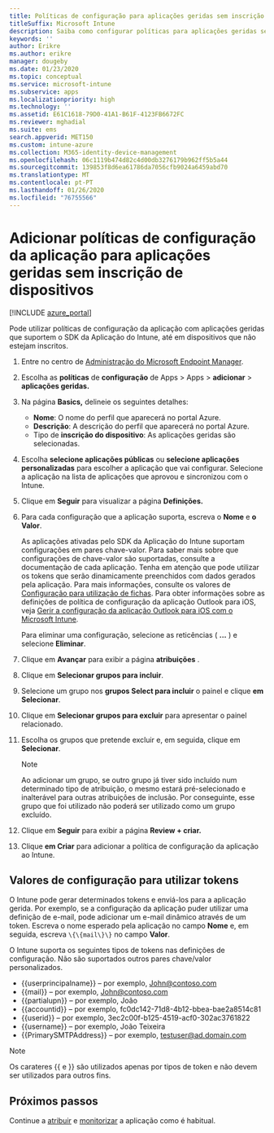 ```yaml
---
title: Políticas de configuração para aplicações geridas sem inscrição de dispositivos
titleSuffix: Microsoft Intune
description: Saiba como configurar políticas para aplicações geridas sem inscrição de dispositivos.
keywords: ''
author: Erikre
ms.author: erikre
manager: dougeby
ms.date: 01/23/2020
ms.topic: conceptual
ms.service: microsoft-intune
ms.subservice: apps
ms.localizationpriority: high
ms.technology: ''
ms.assetid: E61C1618-79D0-41A1-B61F-4123FB6672FC
ms.reviewer: mghadial
ms.suite: ems
search.appverid: MET150
ms.custom: intune-azure
ms.collection: M365-identity-device-management
ms.openlocfilehash: 06c1119b474d82c4d00db3276179b962ff5b5a44
ms.sourcegitcommit: 139853f8d6ea61786da7056cfb9024a6459abd70
ms.translationtype: MT
ms.contentlocale: pt-PT
ms.lasthandoff: 01/26/2020
ms.locfileid: "76755566"
---
```

# <a name="add-app-configuration-policies-for-managed-apps-without-device-enrollment"></a>Adicionar políticas de configuração da aplicação para aplicações geridas sem inscrição de dispositivos

[!INCLUDE [azure_portal](../includes/azure_portal.md)]

Pode utilizar políticas de configuração da aplicação com aplicações geridas que suportem o SDK da Aplicação do Intune, até em dispositivos que não estejam inscritos. 

1. Entre no centro de [Administração do Microsoft Endpoint Manager](https://go.microsoft.com/fwlink/?linkid=2109431).
2. Escolha as **políticas** de **configuração** de Apps > Apps > **adicionar** > **aplicações geridas.**
3. Na página **Basics,** delineie os seguintes detalhes:
    - **Nome**: O nome do perfil que aparecerá no portal Azure.
    - **Descrição**: A descrição do perfil que aparecerá no portal Azure.
    - Tipo de **inscrição do dispositivo**: As aplicações geridas são selecionadas.
4. Escolha **selecione aplicações públicas** ou **selecione aplicações personalizadas** para escolher a aplicação que vai configurar. Selecione a aplicação na lista de aplicações que aprovou e sincronizou com o Intune.
5. Clique em **Seguir** para visualizar a página **Definições.**
6. Para cada configuração que a aplicação suporta, escreva o **Nome** e **o Valor**. 

   As aplicações ativadas pelo SDK da Aplicação do Intune suportam configurações em pares chave-valor. Para saber mais sobre que configurações de chave-valor são suportadas, consulte a documentação de cada aplicação. Tenha em atenção que pode utilizar os tokens que serão dinamicamente preenchidos com dados gerados pela aplicação. Para mais informações, consulte os valores de [Configuração para utilização de fichas](~/apps/app-configuration-policies-managed-app.md#configuration-values-for-using-tokens). Para obter informações sobre as definições de política de configuração da aplicação Outlook para iOS, veja [Gerir a configuração da aplicação Outlook para iOS com o Microsoft Intune](https://technet.microsoft.com/library/mt813789(v=exchg.150).aspx).

    Para eliminar uma configuração, selecione as reticências ( **...** ) e selecione **Eliminar**.  

7. Clique em **Avançar** para exibir a página **atribuições** .
8. Clique em **Selecionar grupos para incluir**.
9. Selecione um grupo nos **grupos Select para incluir** o painel e clique **em Selecionar**.
10. Clique em **Selecionar grupos para excluir** para apresentar o painel relacionado.
11. Escolha os grupos que pretende excluir e, em seguida, clique em **Selecionar**.

    >[!NOTE]
    >Ao adicionar um grupo, se outro grupo já tiver sido incluído num determinado tipo de atribuição, o mesmo estará pré-selecionado e inalterável para outras atribuições de inclusão. Por conseguinte, esse grupo que foi utilizado não poderá ser utilizado como um grupo excluído.

12. Clique em **Seguir** para exibir a página **Review + criar.**
13. Clique **em Criar** para adicionar a política de configuração da aplicação ao Intune.

## <a name="configuration-values-for-using-tokens"></a>Valores de configuração para utilizar tokens

O Intune pode gerar determinados tokens e enviá-los para a aplicação gerida. Por exemplo, se a configuração da aplicação puder utilizar uma definição de e-mail, pode adicionar um e-mail dinâmico através de um token. Escreva o nome esperado pela aplicação no campo **Nome** e, em seguida, escreva `\{\{mail\}\}` no campo **Valor**.

O Intune suporta os seguintes tipos de tokens nas definições de configuração. Não são suportados outros pares chave/valor personalizados.

- \{\{userprincipalname\}\} – por exemplo, John@contoso.com
- \{\{mail\}\} – por exemplo, John@contoso.com
- \{\{partialupn\}\} – por exemplo, João
- \{\{accountid\}\} – por exemplo, fc0dc142-71d8-4b12-bbea-bae2a8514c81
- \{\{userid\}\} – por exemplo, 3ec2c00f-b125-4519-acf0-302ac3761822
- \{\{username\}\} – por exemplo, João Teixeira
- \{\{PrimarySMTPAddress\}\} – por exemplo, testuser@ad.domain.com

> [!Note]  
> Os carateres \{\{ e \}\} são utilizados apenas por tipos de token e não devem ser utilizados para outros fins.

## <a name="next-steps"></a>Próximos passos

Continue a [atribuir](apps-deploy.md) e [monitorizar](apps-monitor.md) a aplicação como é habitual.
